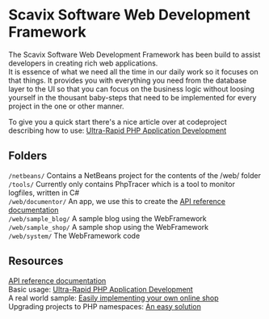 Scavix Software Web Development Framework
=========================================

The Scavix Software Web Development Framework has been build to assist developers in creating rich web applications.      
It is essence of what we need all the time in our daily work so it focuses on that things. It provides you with
everything you need from the database layer to the UI so that you can focus on the business logic without loosing
yourself in the thousant baby-steps that need to be implemented for every project in the one or other manner.        
        
To give you a quick start there's a nice article over at codeproject describing how to use: 
[Ultra-Rapid PHP Application Development](http://www.codeproject.com/Articles/553018/Ultra-Rapid-PHP-Application-Development)

Folders
-------
`/netbeans/` Contains a NetBeans project for the contents of the /web/ folder        
`/tools/` Currently only contains PhpTracer which is a tool to monitor logfiles, written in C#        
`/web/documentor/` An app, we use this to create the [API reference documentation](https://github.com/ScavixSoftware/WebFramework/wiki)        
`/web/sample_blog/` A sample blog using the WebFramework        
`/web/sample_shop/` A sample shop using the WebFramework        
`/web/system/` The WebFramework code        

Resources
---------
[API reference documentation](https://github.com/ScavixSoftware/WebFramework/wiki)        
Basic usage: [Ultra-Rapid PHP Application Development](http://www.codeproject.com/Articles/553018/Ultra-Rapid-PHP-Application-Development)        
A real world sample: [Easily implementing your own online shop](http://www.codeproject.com/Articles/586703/Easily-implementing-your-own-online-shop)        
Upgrading projects to PHP namespaces: [An easy solution](http://www.codeproject.com/Articles/643091/Upgrading-projects-to-PHP-namespaces-An-easy-solut)        
